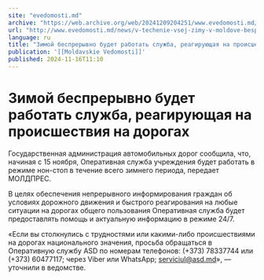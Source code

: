 ```yaml
---
site: "evedomosti.md"
archive: "https://web.archive.org/web/20241209204251/www.evedomosti.md/news/v-techenie-vsej-zimy-v-moldove-bespreryvno-budet-rabotat-slu"
url: "http://www.evedomosti.md/news/v-techenie-vsej-zimy-v-moldove-bespreryvno-budet-rabotat-slu"
language: ru
title: "Зимой беспрерывно будет работать служба, реагирующая на происшествия на дорогах"
publication: '[[Moldavskie Vedomosti]]'
published: 2024-11-16T11:10
---
```


# Зимой беспрерывно будет работать служба, реагирующая на происшествия на дорогах

Государственная администрация автомобильных дорог сообщила, что, начиная с 15 ноября, Оперативная служба учреждения будет работать в режиме нон-стоп в течение всего зимнего периода, передает МОЛДПРЕС.

В целях обеспечения непрерывного информирования граждан об условиях дорожного движения и быстрого реагирования на любые ситуации на дорогах общего пользования Оперативная служба будет предоставлять помощь и актуальную информацию в режиме 24/7.

«Если вы столкнулись с трудностями или какими-либо происшествиями на дорогах национального значения, просьба обращаться в Оперативную службу ASD по номерам телефонов: (+373) 78337744 или (+373) 60477117; через Viber или WhatsApp; serviciul@asd.md», — уточнили в ведомстве.